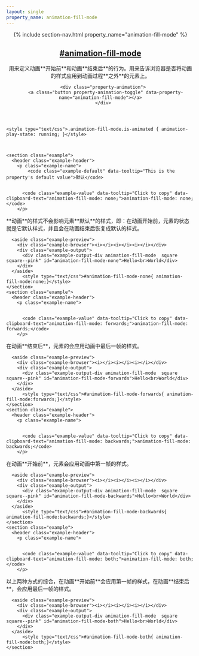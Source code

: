 ```yaml
---
layout: single
property_name: animation-fill-mode
---
```


<section id="animation-fill-mode" class="property">
  <header class="property-header">
    {% include section-nav.html property_name="animation-fill-mode" %}
    <h2 class="property-name">
      <a href="{{site.url}}/#animation-fill-mode"><span>#</span>animation-fill-mode</a>
    </h2>
<div class="property-description" markdown="1">
  用来定义动画**开始前**和动画**结束后**的行为。用来告诉浏览器是否将动画的样式应用到动画过程**之外**的元素上。
</div>

      <div class="property-animation">
        <a class="button property-animation-toggle" data-property-name="animation-fill-mode"></a>
      </div>
  </header>
    <style type="text/css">.animation-fill-mode { animation-delay: 1s;animation-duration: 2s;animation-iteration-count: 1;animation-name: kf-animation-fill-mode;animation-play-state: paused; }</style>

    <style type="text/css">.animation-fill-mode.is-animated { animation-play-state: running; }</style>



    <section class="example">
      <header class="example-header">
        <p class="example-name">
            <code class="example-default" data-tooltip="This is the property's default value">默认</code>


          <code class="example-value" data-tooltip="Click to copy" data-clipboard-text="animation-fill-mode: none;">animation-fill-mode: none;</code>
        </p>
<div class="example-description" markdown="1">
**动画**的样式不会影响元素**默认**的样式，即：在动画开始前，元素的状态就是它默认样式，并且会在动画结束后恢复成默认的样式。
</div>
      </header>

      <aside class="example-preview">
        <div class="example-browser"><i></i><i></i><i></i></div>
        <div class="example-output">
          <div class="example-output-div animation-fill-mode  square square--pink" id="animation-fill-mode-none">Hello<br>World</div>
        </div>
      </aside>
          <style type="text/css">#animation-fill-mode-none{ animation-fill-mode:none;}</style>
    </section>
    <section class="example">
      <header class="example-header">
        <p class="example-name">


          <code class="example-value" data-tooltip="Click to copy" data-clipboard-text="animation-fill-mode: forwards;">animation-fill-mode: forwards;</code>
        </p>
<div class="example-description" markdown="1">
在动画**结束后**，元素的会应用动画中最后一帧的样式。
</div>
      </header>

      <aside class="example-preview">
        <div class="example-browser"><i></i><i></i><i></i></div>
        <div class="example-output">
          <div class="example-output-div animation-fill-mode  square square--pink" id="animation-fill-mode-forwards">Hello<br>World</div>
        </div>
      </aside>
          <style type="text/css">#animation-fill-mode-forwards{ animation-fill-mode:forwards;}</style>
    </section>
    <section class="example">
      <header class="example-header">
        <p class="example-name">


          <code class="example-value" data-tooltip="Click to copy" data-clipboard-text="animation-fill-mode: backwards;">animation-fill-mode: backwards;</code>
        </p>
<div class="example-description" markdown="1">
在动画**开始前**，元素会应用动画中第一帧的样式。
</div>
      </header>

      <aside class="example-preview">
        <div class="example-browser"><i></i><i></i><i></i></div>
        <div class="example-output">
          <div class="example-output-div animation-fill-mode  square square--pink" id="animation-fill-mode-backwards">Hello<br>World</div>
        </div>
      </aside>
          <style type="text/css">#animation-fill-mode-backwards{ animation-fill-mode:backwards;}</style>
    </section>
    <section class="example">
      <header class="example-header">
        <p class="example-name">


          <code class="example-value" data-tooltip="Click to copy" data-clipboard-text="animation-fill-mode: both;">animation-fill-mode: both;</code>
        </p>
<div class="example-description" markdown="1">
以上两种方式的综合，在动画**开始前**会应用第一帧的样式，在动画**结束后**，会应用最后一帧的样式。
</div>
      </header>

      <aside class="example-preview">
        <div class="example-browser"><i></i><i></i><i></i></div>
        <div class="example-output">
          <div class="example-output-div animation-fill-mode  square square--pink" id="animation-fill-mode-both">Hello<br>World</div>
        </div>
      </aside>
          <style type="text/css">#animation-fill-mode-both{ animation-fill-mode:both;}</style>
    </section>
</section>

